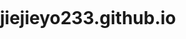 # jiejieyo233.github.io
<!DOCTYPE html>
<html lang="en">
<head>
    <meta charset="UTF-8">
    <meta name="viewport" content="width=device-width, initial-scale=1.0">
    <style>
        /* 设置整个网页的样式 */
        body {
            margin: 0;
            padding: 0;
            display: flex;
            flex-direction: row;
            height: 100vh; /* 100% 视口高度 */
        }

        /* 设置每个圆角矩形的基本样式 */
        .rectangle {
    flex: 1; /* 平均分配宽度 */
    border-radius: 20px;
    margin: 10px;
    padding: 20px;
    transition: all 0.5s ease; /* 添加过渡效果 */
    background-size: cover; /* 初始状态下覆盖整个区域 */
    background-repeat: no-repeat; /* 背景图片不重复 */
    background-position: center; /* 背景图片居中 */
    border: 2px solid black; /* 添加黑色边框 */
}

        /* 第一个矩形的背景图片 */
        .rectangle:first-child {
            background-image: url('3.jpg');
        }

        /* 第二个矩形的背景图片 */
        .rectangle:nth-child(2) {
            background-image: url('3.jpg');
        }

        /* 第三个矩形的背景图片 */
        .rectangle:last-child {
            background-image: url('3.jpg');
        }

        /* 鼠标悬停时的样式 */
        .rectangle:hover {
            flex: 2; /* 覆盖页面的2/3 */
        }

        /* 其他矩形的样式 */
        .rectangle:not(:hover) {
            flex: 0.5; /* 挤压其他矩形 */
        }
    </style>
</head>
<body>
    <!-- 第一个圆角矩形 -->
    <div class="rectangle">
        <h1>第一个区域</h1>
        <p>这是第一个圆角矩形的内容。</p>
    </div>

    <!-- 第二个圆角矩形 -->
    <div class="rectangle">
        <h1>第二个区域</h1>
        <p>这是第二个圆角矩形的内容。</p>
    </div>

    <!-- 第三个圆角矩形 -->
    <div class="rectangle">
        <h1>第三个区域</h1>
        <p>这是第三个圆角矩形的内容。</p>
    </div>
</body>
</html>
